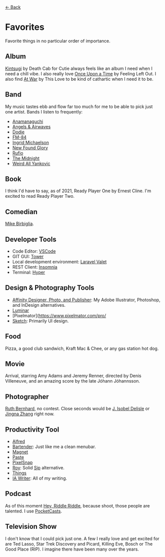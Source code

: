 [← Back](README.md)

# Favorites
Favorite things in no particular order of importance.

## Album
[Kintsugi](https://open.spotify.com/album/6BK3muExDOuk0VnyMn9NVw?si=x-fq2btXSO-DxK0xZWIMLg) by Death Cab for Cutie always feels like an album I need when I need a chill vibe. I also really love [Once Upon a Time](shttps://open.spotify.com/album/4OgfrjaQ0GKEbrxGHVoaEo?si=TyHYS_hfQjmqWwqMgKySeA) by Feeling Left Out. I also find [At War](https://open.spotify.com/album/0FIrp25I4U3bE6glOGq9qi?si=W3StxqYuRYu3oaLynDNKBw) by This Love to be kind of cathartic when I need it to be.

## Band
My music tastes ebb and flow far too much for me to be able to pick just one artist. Bands I listen to frequently:
- [Anamanaguchi](https://open.spotify.com/artist/2UwJRAgSOi1zcLkvUNc8XL?si=zItamAYaSm-1U0CMJxbPjA)
- [Angels & Airwaves](https://open.spotify.com/artist/7xklw3WodFZiNNmQt3DIgp?si=fXNg6t54TfunTXfMEkmGzQ)
- [Dodie](https://open.spotify.com/artist/21TinSsF5ytwsfdyz5VSVS?si=wbmncJRdQm2cfgMTcd6BZA)
- [FM-84](https://open.spotify.com/artist/1xvEo98zythSrgN69GQevk?si=sDSEvOJvRnGXmkOxOvjPlg)
- [Ingrid Michaelson](https://open.spotify.com/artist/2vm8GdHyrJh2O2MfbQFYG0?si=5RWwl2nhQDuaPaRhqjGg_g)
- [New Found Glory](https://open.spotify.com/artist/4ghjRm4M2vChDfTUycx0Ce?si=xXvnh9ioSHCogibdkTYTsg)
- [Rufio](https://open.spotify.com/artist/0HjoyITAvSVktTCjXUa40Q?si=Q5-rdbYDTqKOOqEt8C0ZYA)
- [The Midnight](https://open.spotify.com/artist/2NFrAuh8RQdQoS7iYFbckw?si=6LVS639SQfWqdT10mrWG2g)
- [Weird All Yankovic](https://open.spotify.com/artist/1bDWGdIC2hardyt55nlQgG?si=Dzw8_-tMQb-G53SymwFCyA)

## Book
I think I'd have to say, as of 2021, Ready Player One by Ernest Cline. I'm excited to read Ready Player Two.

## Comedian
[Mike Birbiglia](https://open.spotify.com/artist/7LA4bHpsuQA1bNuxHpqeIT?si=n3OrnmO-T42LJBa5CLrslQ).

## Developer Tools
- Code Editor: [VSCode](https://code.visualstudio.com/)
- GIT GUI: [Tower](https://www.git-tower.com/mac)
- Local development environment: [Laravel Valet](https://laravel.com/docs/8.x/valet)
- REST Client: [Insomnia](https://insomnia.rest/)
- Terminal: [Hyper](https://hyper.is/)

## Design & Photography Tools
- [Affinity Designer, Photo, and Publisher](https://affinity.serif.com/en-us/): My Adobe Illustrator, Photoshop, and InDesign alternatives.
- [Luminar](https://skylum.com/luminar-try)
- [Pixelmator](https://www.pixelmator.com/pro/
- [Sketch](https://www.sketch.com/): Primarily UI design.

## Food
Pizza, a good club sandwich, Kraft Mac & Chee, or any gas station hot dog.

## Movie
Arrival, starring Amy Adams and Jeremy Renner, directed by Denis Villeneuve, and an amazing score by the late Jóhann Jóhannsson.

## Photographer
[Ruth Bernhard](https://en.wikipedia.org/wiki/Ruth_Bernhard), no contest. Close seconds would be [J. Isobel Delisle](https://www.instagram.com/jisobeldelisle/?hl=en) or [Jingna Zhang](https://www.zhangjingna.com/) right now.

## Productivity Tool
- [Alfred](https://www.alfredapp.com/)
- [Bartender](https://www.macbartender.com/): Just like me a clean menubar.
- [Magnet](https://magnet.crowdcafe.com/)
- [Paste](https://pasteapp.io/)
- [PixelSnap](https://getpixelsnap.com/)
- [Roy](https://www.useroy.com/): Solid [Sip](https://sipapp.io/) alternative.
- [Things](https://culturedcode.com/things/)
- [IA Writer](https://ia.net/writer): All of my writing.

## Podcast
As of this moment [Hey, Riddle Riddle](https://www.heyriddleriddle.com/), because shoot, those people are talented. I use [PocketCasts](https://www.pocketcasts.com/).

## Television Show
I don't know that I could pick just one. A few I really love and get excited for are Ted Lasso, Star Trek Discovery and Picard, Killing Eve, Bosch or The Good Place (RIP). I imagine there have been many over the years.
